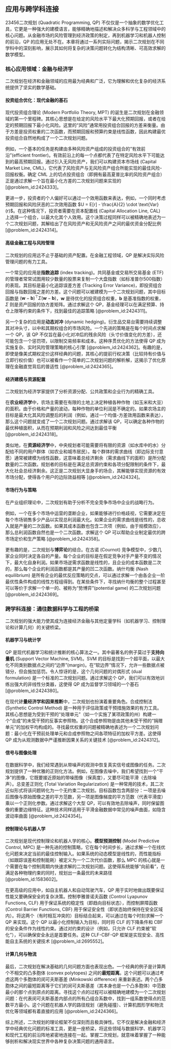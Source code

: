 ## 应用与跨学科连接

23456二次规划 (Quadratic Programming, QP) 不仅仅是一个抽象的数学优化工具，它更是一种强大的建模语言，能够精确地描述和解决众多科学与工程领域中的核心问题。从金融市场的风险管理到经济政策的制定，再到机器学习和机器人控制的前沿，QP 的应用无处不在。本章将通过一系列实际问题，揭示二次规划在不同学科中的深刻影响，展示其如何将复杂的决策问题转化为结构清晰、可高效求解的数学模型。

### 核心应用领域：金融与经济学

二次规划在经济和金融领域的应用最为经典和广泛，它为理解和优化复杂的经济系统提供了坚实的数学基础。

#### 投资组合优化：现代金融的基石

现代投资组合理论 (Modern Portfolio Theory, MPT) 的诞生是二次规划在金融领域的第一个里程碑。其核心思想是在给定的风险水平下最大化预期回报，或者在给定的预期回报下最小化风险。这里的“风险”通常用投资组合回报的方差来衡量。由于方差是投资权重的二次函数，而预期回报和预算约束是线性函数，因此构建最优投资组合自然地构成了一个二次规划问题。

例如，一个基本的任务是构建由多种风险资产组成的投资组合的“有效前沿”(efficient frontier)。有效前沿上的每一个点都代表了在特定风险水平下可能达到的最高预期回报。通过引入无风险资产，我们可以构建资本市场线 (Capital Market Line, CML)，它代表了风险资产与无风险资产组合所能实现的最佳风险-回报权衡。确定 CML 上的切点投资组合（即拥有最高夏普比率的风险资产组合）正是通过求解一个旨在最小化方差的二次规划问题来实现的 [@problem_id:2424333]。

更进一步，投资者的个人偏好可以通过一个效用函数来表达，例如，一个同时考虑预期回报和风险厌恶的二次效用函数 $U = E[r] - \frac{A}{2} \cdot \text{Var}(r)$。在这种情况下，投资者需要在资本配置线 (Capital Allocation Line, CAL) 上选择一个组合，以最大化其个人效用。这个决策过程同样可以被精确地表述为一个二次规划问题，其解给出了在风险资产和无风险资产之间的最优资金分配比例 [@problem_id:2424314]。

#### 高级金融工程与风险管理

二次规划的应用远不止于基础的资产配置。在金融工程领域，QP 是解决实际风险管理问题的有力工具。

一个常见的应用是**指数追踪** (index tracking)。共同基金或交易所交易基金 (ETF) 的管理者常常试图用较少数量的股票来复制一个大盘指数（如标准普尔500指数）的表现。其目标是最小化追踪误差方差 (Tracking Error Variance)，即投资组合回报与指数回报之差的方差。这个问题可以被建模为一个二次规划问题，其中目标函数是 $(\mathbf{w}-\mathbf{b})^{\top}\Sigma(\mathbf{w}-\mathbf{b})$，$\mathbf{w}$ 是待优化的投资组合权重，$\mathbf{b}$ 是基准指数的权重，$\Sigma$ 则是资产回报的协方差矩阵。通过求解这个 QP，基金经理可以在满足预算、持仓上限等约束的条件下，找到最佳的追踪策略 [@problem_id:2424311]。

另一个复杂的应用是**动态对冲** (dynamic hedging)。衍生品交易台需要持续调整其对冲头寸，以中和其期权组合的市场风险。一个先进的策略是在每个时间点求解一个 QP，该 QP 不仅旨在最小化对冲后的残余风险（头寸价值变化的方差），还可能包含一个惩罚项，以限制交易频率和成本。这种序贯优化的方法使得 QP 成为实施复杂、实时风险管理策略的核心引擎 [@problem_id:2424362]。有趣的是，即使是像美式期权定价这样经典的问题，其核心的提前行权决策（比较持有价值与立即行权价值）也可以被看作一个简单的二次规划问题的解析解，这揭示了优化原理在金融直觉背后的普适性 [@problem_id:2424365]。

#### 经济建模与资源配置

二次规划为经济学家提供了分析资源分配、公共政策和企业行为的精确工具。

在**农业经济学**中，农场主需要在有限的土地上决定种植各种作物（如玉米和大豆）的面积。由于价格和产量的波动，每种作物的单位利润是不确定的。如果农场主的目标是最大化其风险调整后的利润（例如，通过一个均值-方差效用函数来表达），那么这个问题就变成了一个二次规划问题。通过求解该 QP，可以确定各种作物的最优种植面积，从而在预期利润和风险之间达到最佳平衡 [@problem_id:2424318]。

类似地，在**资源经济学**中，中央规划者可能需要将有限的资源（如水库中的水）分配给不同的用户群体（如农业和城市居民）。每个群体的需求曲线（即边际支付意愿）通常被建模为线性函数，这意味着总经济剩余（需求曲线下的面积）是所分配数量的二次函数。规划者的目标是在满足总资源约束和各项分配限制的条件下，最大化社会总经济剩余。这正是二次规划大显身手的场合，其解能够实现资源的有效市场分配，使得各个用户的边际效益相等 [@problem_id:2424324]。

#### 市场行为与策略

在产业组织理论中，二次规划有助于分析不完全竞争市场中企业的战略行为。

例如，一个在多个市场中运营的垄断企业，如果能够进行价格歧视，它需要决定在每个市场销售多少产品以实现总利润最大化。如果企业的需求曲线是线性的，总收入就是产量的二次函数。如果其成本函数也包含二次项（例如，由于规模效应），那么总利润函数自然也是一个二次函数。求解这个 QP 可以帮助企业制定最优的跨市场定价和生产策略 [@problem_id:2424358]。

更有趣的是，二次规划与**博弈论**的结合。在古诺 (Cournot) 竞争模型中，少数几家企业同时决定各自的产量。每个企业的目标是在假定竞争对手产量不变的情况下，最大化自身利润。如果市场逆需求函数是线性的，且企业的成本函数是二次的，那么每个企业的利润函数都是其产量的凹二次函数。纳什均衡 (Nash equilibrium) 是所有企业的最优反应策略的交点，可以通过求解一个由各企业一阶最优性条件构成的线性方程组得到。在某些条件下，寻找纳什均衡的整个过程甚至可以等价于求解一个单一的、被称为“势博弈”(potential game) 的二次规划问题 [@problem_id:2424369]。

### 跨学科连接：通往数据科学与工程的桥梁

二次规划的强大能力使其成为连接经济金融与其他定量学科（如机器学习、控制理论和计算几何）的关键桥梁。

#### 机器学习与统计学

QP 是现代机器学习和统计推断的核心算法之一。其中最著名的例子莫过于**支持向量机** (Support Vector Machine, SVM)。SVM 的目标是找到一个超平面，以最大化不同类别数据点之间的“边界”(margin)。在“软边界”情况下，允许一些数据点被错分，但会施加惩罚。令人惊讶的是，这个几何问题的对偶形式 (dual formulation) 是一个标准的二次规划问题。通过求解这个 QP，我们可以有效地训练出强大的非线性分类器，这使得 QP 成为监督学习领域的一个基石 [@problem_id:2424380]。

在现代**计量经济学和因果推断**中，二次规划也扮演着重要角色。合成控制法 (Synthetic Control Method) 是一种用于评估政策或干预措施效果的有力工具。其核心思想是为受到干预的“处理单元”（如一个实施了某项政策的州）构建一个“合成”的未受干预的反事实参照物。这个合成参照物是由其他未受干预的“捐赠单元”的加权平均构成的。寻找最优权重的问题被精确地表述为一个二次规划问题：最小化在干预前处理单元和合成参照物之间各项特征的加权平方差。这使得 QP 成为从观测数据中严谨推断因果关系的关键技术 [@problem_id:2424312]。

#### 信号与图像处理

在数据科学中，我们经常遇到从带噪声的观测中恢复真实信号或图像的任务。二次规划提供了一种优雅的正则化方法。例如，在图像去噪中，我们希望找到一个“干净”的图像，它既要接近原始的带噪图像（保真度），又要尽可能平滑（去除噪声）。总变差正则化 (Total Variation Regularization) 是一种常用的技术，其二次近似形式将该问题转化为一个无约束二次规划。目标函数包含两部分：一项是去噪后图像与原始图像之差的平方范数，另一项是图像梯度的平方范数（代表平滑度）乘以一个正则化参数。通过求解这个大型 QP，可以有效地去除噪声，同时保留图像的重要边缘特征。这种技术同样适用于平滑金融数据中常见的噪声曲面，如隐含波动率曲面 [@problem_id:2424354]。

#### 控制理论与机器人学

二次规划是现代控制理论和机器人学的核心。**模型预测控制** (Model Predictive Control, MPC) 是一种先进的控制策略，它在每个时间步长，通过求解一个在线优化问题来决定当前的最佳控制输入。如果系统的动态模型是线性的，而性能指标（如跟踪误差和控制能耗）被定义为一个二次代价函数，那么 MPC 的核心就是一个需要在每个控制周期内快速求解的二次规划问题。这使得系统能够“向前看”，在满足各种物理约束的同时，规划出一条最优的未来路径 [@problem_id:1583602]。

在更高级的应用中，如自主机器人和自动驾驶汽车，QP 用于实时地做出既要保证性能又要确保安全的复杂决策。控制李雅普诺夫函数 (Control Lyapunov Functions, CLF) 用于保证系统的稳定性（即趋向目标状态），而控制屏障函数 (Control Barrier Functions, CBF) 用于保证安全性（即状态始终保持在安全区域内）。将这两个（有时相互冲突的）目标结合起来，可以通过在每个时刻求解一个 QP 来实现。这个 QP 以最小化控制输入为目标，同时将 CLF 的下降条件和 CBF 的安全条件作为线性约束。通过对约束的设计（例如，只允许 CLF 约束被“软化”），可以确保安全永远是首要任务。这种 CLF-CBF-QP 框架是实现安全、高性能自主系统的关键技术 [@problem_id:2695552]。

#### 计算几何与物流

最后，二次规划在解决基础的几何问题方面也表现出色。一个经典的例子是计算两个不相交的凸多胞体 (convex polytopes) 之间的**最短距离**。这个问题可以通过考虑这两个多胞体的闵可夫斯基差 (Minkowski difference) 来重新表述。两个凸多胞体之间的最短距离等于它们的闵可夫斯基差（其本身也是一个凸多胞体）中范数最小的那个点到原点的距离。寻找这个点的过程可以被精确地建模为一个二次规划问题：在代表闵可夫斯基差内部点的所有凸组合系数中，找到一组系数使得点的范数平方最小。这个问题在机器人学的路径规划（避免碰撞）、计算机图形学和物流优化等领域都有着直接的应用 [@problem_id:2424366]。

综上所述，二次规划的理论框架不仅深刻而且极具弹性。它不仅是解决金融和经济学中经典优化问题的标准工具，更是一座桥梁，将这些领域与数据科学、机器学习和现代工程的前沿阵地紧密地连接在一起。掌握二次规划，就意味着掌握了一种能够剖析和解决现实世界中各种复杂决策问题的通用语言。
